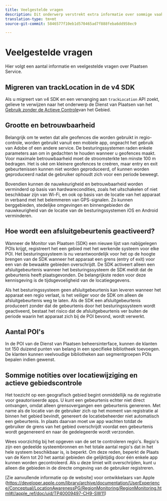 ```yaml
---
title: Veelgestelde vragen
description: Dit onderwerp verstrekt extra informatie over sommige vaak gestelde vragen.
translation-type: tm+mt
source-git-commit: 5846577f10eb1d570465ad7f888feba6dd958ec9

---
```



# Veelgestelde vragen

Hier volgt een aantal informatie en veelgestelde vragen over Plaatsen Service.

## Migreren van trackLocation in de v4 SDK

Als u migreert van v4 SDK en een vervanging aan `trackLocation` API zoekt, gelieve te verwijzen naar het onderwerp de Dienst van Plaatsen van het [Gebruik zonder de Actieve Controle](use-places-without-active-monitoring.md)van het Gebied.

## Grootte en betrouwbaarheid

Belangrijk om te weten dat alle geofences die worden gebruikt in regio-controle, worden gebruikt vanuit een mobiele app, ongeacht het gebruik van Adobe of een andere service. De besturingssystemen raden enkele parameters aan om in gedachten te houden wanneer u geofences maakt. Voor maximale betrouwbaarheid moet de stroomsterkte ten minste 100 m bedragen. Het is oké om kleinere geofences te creëren, maar entry en exit gebeurtenissen kunnen niet worden geproduceerd, of kunnen worden geproduceerd nadat de gebruiker ophoudt zich voor een periode beweegt.

Bovendien kunnen de nauwkeurigheid en betrouwbaarheid worden verminderd op basis van hardwarecondities, zoals het uitschakelen of niet beschikbaar zijn van Wi-Fi, en ook op basis van de locatie van het apparaat in verband met het belemmeren van GPS-signalen. Zo kunnen berggebieden, stedelijke omgevingen en binnengebieden de nauwkeurigheid van de locatie van de besturingssystemen iOS en Android verminderen.

## Hoe wordt een afsluitgebeurtenis geactiveerd?

Wanneer de Monitor van Plaatsen (SDK) een nieuwe lijst van nabijgelegen POIs krijgt, registreert het een gebied met het werkende systeem voor elke POI. Het besturingssysteem is nu verantwoordelijk voor het op de hoogte brengen van de SDK wanneer het apparaat een grens (entry of exit) voor een van de bewaakte gebieden overschrijdt. De SDK activeert alleen een afsluitgebeurtenis wanneer het besturingssysteem de SDK meldt dat de gebeurtenis heeft plaatsgevonden. De belangrijkste reden voor deze kennisgeving is de tijdsgevoeligheid van de locatiegegevens.

Als het besturingssysteem geen afsluitgebeurtenis kan leveren wanneer het apparaat een regio verlaat, is het veiliger voor de SDK om alleen de afsluitgebeurtenis weg te laten. Als de SDK een afsluitgebeurtenis produceert zonder dat de gebeurtenis door het besturingssysteem wordt geactiveerd, bestaat het risico dat de afsluitgebeurtenis ver buiten de periode waarin het apparaat zich bij de POI bevond, wordt verwerkt.

## Aantal POI&#39;s

In de POI van de Dienst van Plaatsen beheersinterface, kunnen de klanten tot 150 duizend punten van belang in een specifieke bibliotheek toevoegen. De klanten kunnen veelvoudige bibliotheken aan segmentgroepen POIs bepalen indien gewenst.

## Sommige notities over locatiewijziging en actieve gebiedscontrole

Het toezicht op een geografisch gebied begint onmiddellijk na de registratie voor geautoriseerde apps. U kunt een gebeurtenis echter niet direct ontvangen, omdat alleen grensovergangen een gebeurtenis genereren. Met name als de locatie van de gebruiker zich op het moment van registratie al binnen het gebied bevindt, genereert de locatiebeheerder niet automatisch een gebeurtenis. In plaats daarvan moet uw app wachten totdat de gebruiker de grens van het gebied overschrijdt voordat een gebeurtenis wordt gegenereerd en naar de gedelegeerde wordt verzonden.

Wees voorzichtig bij het opgeven van de set te controleren regio&#39;s. Regio&#39;s zijn een gedeelde systeembronnen en het totale aantal regio&#39;s dat in het hele systeem beschikbaar is, is beperkt. Om deze reden, beperkt de Plaats van de Kern tot 20 het aantal gebieden die gelijktijdig door één enkele app kunnen worden gecontroleerd. Als u deze limiet wilt overschrijden, kunt u alleen die gebieden in de directe omgeving van de gebruiker registreren.

[Zie aanvullende informatie op de website] voor ontwikkelaars van Apple (https://developer.apple.com/library/archive/documentation/UserExperience/Conceptual/LocationAwarenessPG/RegionMonitoring/RegionMonitoring.html#//apple_ref/doc/uid/TP40009497-CH9-SW11)
